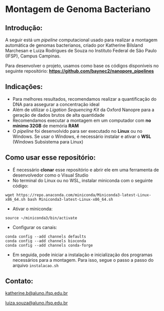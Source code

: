 # Montagem de Genoma Bacteriano
## Introdução:

A seguir está um _pipeline_ computacional usado para realizar a montagem automática de genomas bacterianos, criado por Katherine Bilsland Marchesan e Luiza Rodrigues de Souza no Instituto Federal de São Paulo (IFSP), Campus Campinas.

Para desenvolver o projeto, usamos como base os códigos disponíveis no seguinte repositório:
**https://github.com/baynec2/nanopore_pipelines**

## Indicações:
- Para melhores resultados, recomendamos realizar a quantificação do DNA para assegurar a concentração ideal
- Além de utilizar o _Ligation Sequencing Kit_ da Oxford Nanopre para a geração de dados brutos de alta quantidade
- Recomendamos executar a montagem em um computador com **no mínimo 32GB** de memória **RAM**
- O _pipeline_ foi desenvolvido para ser executado no **Linux** ou no Windows. Se usar o Windows, é necessário instalar e ativar o **WSL** (Windows Subsistema para Linux)

## Como usar esse repositório:
- É necessário **clonar** esse repositório e abrir ele em uma ferramenta de desenvolvedor como o Visual Studio
- No terminal do Linux ou no WSL, instalar miniconda com o seguinte código:
```
wget https://repo.anaconda.com/miniconda/Miniconda3-latest-Linux-x86_64.sh bash Miniconda3-latest-Linux-x86_64.sh
```
- Ativar o miniconda:
```
source ~/miniconda3/bin/activate
```
- Configurar os canais:
```
conda config --add channels defaults
conda config --add channels bioconda
conda config --add channels conda-forge 
```
- Em seguida, pode iniciar a instalação e inicialização dos programas necessários para a montagem. Para isso, segue o passo a passo do arquivo ```instalacao.sh```

## Contato:
katherine.b@aluno.ifsp.edu.br

luiza.souza@aluno.ifsp.edu.br
